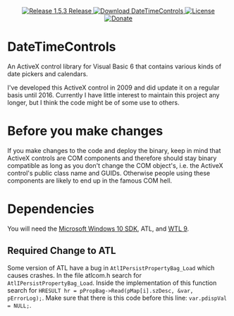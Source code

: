 <p align=center>
  <a href="https://github.com/TimoKunze/DateTimeControls/releases/tag/1.5.3">
    <img alt="Release 1.5.3 Release" src="https://img.shields.io/badge/release-1.5.3-0688CB.svg">
  </a>
  <a href="https://github.com/TimoKunze/DateTimeControls/releases">
    <img alt="Download DateTimeControls" src="https://img.shields.io/badge/download-latest-0688CB.svg">
  </a>
  <a href="https://github.com/TimoKunze/DateTimeControls/blob/master/LICENSE">
    <img alt="License" src="https://img.shields.io/badge/license-MIT-0688CB.svg">
  </a>
  <a href="https://www.paypal.com/xclick/business=TKunze71216%40gmx.de&item_name=DateTimeControls&no_shipping=1&tax=0&currency_code=EUR">
    <img alt="Donate" src="https://img.shields.io/badge/%24-donate-E44E4A.svg">
  </a>
</p>

# DateTimeControls
An ActiveX control library for Visual Basic 6 that contains various kinds of date pickers and calendars.

I've developed this ActiveX control in 2009 and did update it on a regular basis until 2016. Currently I have little interest to maintain this project any longer, but I think the code might be of some use to others.

# Before you make changes
If you make changes to the code and deploy the binary, keep in mind that ActiveX controls are COM components and therefore should stay binary compatible as long as you don't change the COM object's, i.e. the ActiveX control's public class name and GUIDs. Otherwise people using these components are likely to end up in the famous COM hell.

# Dependencies
You will need the [Microsoft Windows 10 SDK](https://developer.microsoft.com/en-us/windows/downloads/windows-10-sdk), ATL, and [WTL 9](https://sourceforge.net/projects/wtl/).

## Required Change to ATL
Some version of ATL have a bug in ```AtlIPersistPropertyBag_Load``` which causes crashes. In the file atlcom.h search for ```AtlIPersistPropertyBag_Load```. Inside the implementation of this function search for ```HRESULT hr = pPropBag->Read(pMap[i].szDesc, &var, pErrorLog);```. Make sure that there is this code before this line: ```var.pdispVal = NULL;```.